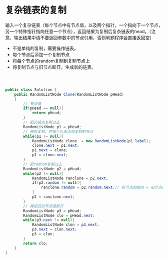 # 复杂链表的复制

输入一个复杂链表（每个节点中有节点值，以及两个指针，一个指向下一个节点，另一个特殊指针指向任意一个节点），返回结果为复制后复杂链表的head。（注意，输出结果中请不要返回参数中的节点引用，否则判题程序会直接返回空）

- 不是单纯的复制，需要操作链表。
- 每个节点后添加一个复制节点
- 将每个节点的random复制到复制节点上
- 将复制节点与旧节点断开，生成新的链表。

```java



public class Solution {
    public RandomListNode Clone(RandomListNode pHead)
    {
        // 节点值
        if(pHead == null){
            return pHead;
        }
        // 把头结点复制过去
        RandomListNode p1 = pHead;
        // 开启复制，在每个后面添加复制的节点
        while(p1 != null){
            RandomListNode clone  = new RandomListNode(p1.label);
            clone.next = p1.next;
            p1.next = clone;
            p1 = clone.next;
        }
        // 把radnom复制过去
        RandomListNode p2 = pHead;
        while(p2 != null){
            RandomListNode ranclone = p2.next;
            if(p2.random != null){
                ranclone.random = p2.random.next;// 新节点的指向 = 旧节点的指向
            }
            p2 = ranclone.next;
        }
        // 再把旧的节点值断开
        RandomListNode p3 = pHead;
        RandomListNode clo = pHead.next;
        while(p3.next != null){
            RandomListNode clon = p3.next;
            p3.next = clon.next;
            p3 = clon;
        }
        return clo;
    }
}
```

